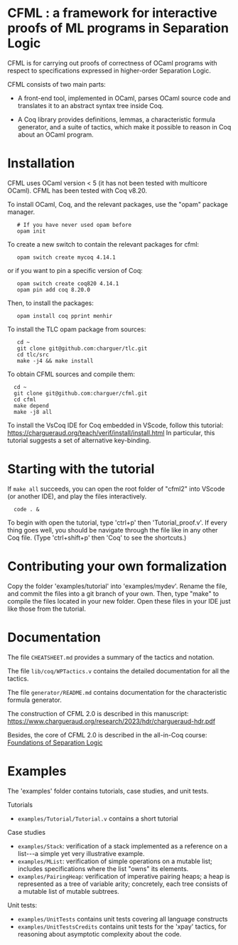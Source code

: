 # CFML : a framework for interactive proofs of ML programs in Separation Logic

CFML is for carrying out proofs of correctness of OCaml programs with
respect to specifications expressed in higher-order Separation Logic.

CFML consists of two main parts:

- A front-end tool, implemented in OCaml, parses OCaml source code and
  translates it to an abstract syntax tree inside Coq.

- A Coq library provides definitions, lemmas, a characteristic formula
  generator, and a suite of tactics, which make it possible to reason in Coq
  about an OCaml program.


# Installation

CFML uses OCaml version < 5 (it has not been tested with multicore OCaml).
CFML has been tested with Coq v8.20.

To install OCaml, Coq, and the relevant packages, use the "opam" package manager.

```
   # If you have never used opam before
   opam init
```

To create a new switch to contain the relevant packages for cfml:

```
   opam switch create mycoq 4.14.1
```

or if you want to pin a specific version of Coq:
```
   opam switch create coq820 4.14.1
   opam pin add coq 8.20.0
```

Then, to install the packages:

```
   opam install coq pprint menhir 
```

To install the TLC opam package from sources:

```
   cd ~
   git clone git@github.com:charguer/tlc.git
   cd tlc/src
   make -j4 && make install
```

To obtain CFML sources and compile them:

```
  cd ~
  git clone git@github.com:charguer/cfml.git
  cd cfml
  make depend
  make -j8 all
```

To install the VsCoq IDE for Coq embedded in VScode, follow this tutorial:
https://chargueraud.org/teach/verif/install/install.html
In particular, this tutorial suggests a set of alternative key-binding.

# Starting with the tutorial

If `make all` succeeds, you can open the root folder of "cfml2"
into VScode (or another IDE), and play the files interactively.

```
  code . &
```

To begin with open the tutorial, type 'ctrl+p' then 'Tutorial_proof.v'.
If every thing goes well, you should be navigate through the file like
in any other Coq file. (Type 'ctrl+shift+p' then 'Coq' to see the shortcuts.)


# Contributing your own formalization

Copy the folder 'examples/tutorial' into 'examples/mydev'.
Rename the file, and commit the files into a git branch of your own.
Then, type "make" to compile the files located in your new folder.
Open these files in your IDE just like those from the tutorial.


# Documentation

The file `CHEATSHEET.md` provides a summary of the tactics and notation.

The file `lib/coq/WPTactics.v` contains the detailed documentation for
all the tactics.

The file `generator/README.md` contains documentation for the
characteristic formula generator.

The construction of CFML 2.0 is described in this manuscript:
https://www.chargueraud.org/research/2023/hdr/chargueraud-hdr.pdf

Besides, the core of CFML 2.0 is described in the all-in-Coq course:
[Foundations of Separation Logic](https://softwarefoundations.cis.upenn.edu/slf-current/index.html)


# Examples

The 'examples' folder contains tutorials, case studies, and unit tests.

Tutorials

- `examples/Tutorial/Tutorial.v` contains a short tutorial

Case studies

- `examples/Stack`: verification of a stack implemented as a reference on a list---a simple yet very illustrative example.
- `examples/MList`: verification of simple operations on a mutable list; includes specifications where the list "owns" its elements.
- `examples/PairingHeap`: verification of imperative pairing heaps; a heap is represented as a tree of variable arity; concretely, each tree consists of a mutable list of mutable subtrees.

Unit tests:

- `examples/UnitTests` contains unit tests covering all language constructs
- `examples/UnitTestsCredits` contains unit tests for the 'xpay' tactics,
  for reasoning about asymptotic complexity about the code.



